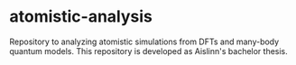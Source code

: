 
# atomistic-analysis
Repository to analyzing atomistic simulations from DFTs and many-body quantum models. This repository is developed as Aislinn's bachelor thesis. 
